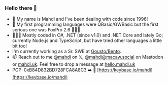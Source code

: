 ### Hello there 👋

- 💬 My name is Mahdi and I've been dealing with code since 1996!
- 💾 My first programming languages were QBasic/GWBasic but the first serious one was FoxPro 2.6 🤷🏻‍♂️
- 👨🏻‍💻 Mostly coded in C#, .NET (since v1.0) and .NET Core and lately Go; currently Node.js and TypeScript, but have tried other languages a little bit too!
- I'm currently working as a Sr. SWE at [Gousto/Bento](https://github.com/gousto).
- 📫 Reach out to me [@mahdi](https://x.com/intent/user?screen_name=mahdi) on 𝕏, [@mahdi@macaw.social](https://macaw.social/@mahdi) on Mastodon or [mahdi.uk](https://mahdi.uk). Feel free to drop a message at [hello.mahdi.uk](https://hello.mahdi.uk)
- PGP: 0xB84D832BD728FCA8A8C3 ➡️ 🔐 [https://keybase.io/mahdi](https://keybase.io/mahdi)
